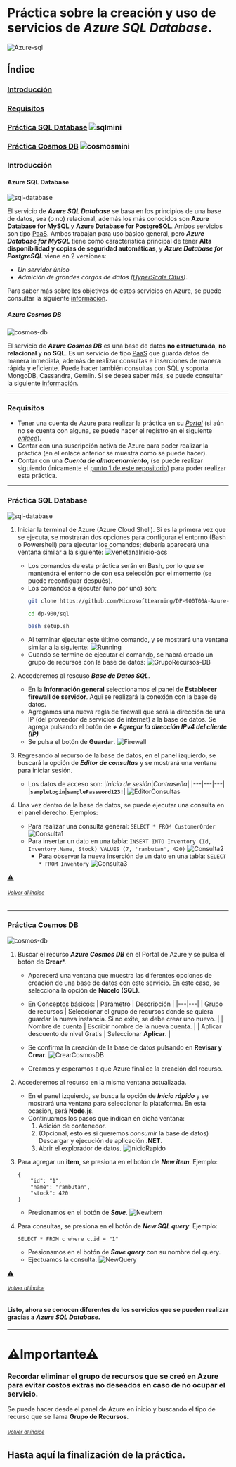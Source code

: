 # Práctica sobre la creación y uso de servicios de  *Azure SQL Database*.

![Azure-sql](https://github.com/JohnNadja/Practica-Azure-SQL/blob/main/images/Azure-SQL.png)
## Índice

### [Introducción](https://github.com/JohnNadja/Practica-Azure-SQL#introducci%C3%B3n-1) 
### [Requisitos](https://github.com/JohnNadja/Practica-Azure-SQL#requisitos-1) 
### [Práctica SQL Database](https://github.com/JohnNadja/Practica-Azure-SQL#pr%C3%A1ctica-sql-database) ![sqlmini](https://github.com/JohnNadja/Practica-Azure-SQL/blob/main/images/10130-icon-service-SQL-Database.svg)
### [Práctica Cosmos DB](https://github.com/JohnNadja/Practica-Azure-SQL#pr%C3%A1ctica-cosmos-db) ![cosmosmini](https://github.com/JohnNadja/Practica-Azure-SQL/blob/main/images/10121-icon-service-Azure-Cosmos-DB.svg)
 


### Introducción
#### Azure SQL Database
![sql-database](https://github.com/JohnNadja/Practica-Azure-SQL/blob/main/images/sql-database-generic.png)

El servicio de ***Azure SQL Database*** se basa en los principios de una base de datos, sea (o no) relacional, además los más conocidos son **Azure Database for MySQL** y **Azure Database for PostgreSQL**. Ambos servicios son tipo [PaaS](https://azure.microsoft.com/es-mx/overview/what-is-paas/). Ambos trabajan para uso básico general, pero ***Azure Database for MySQL*** tiene como característica principal de tener **Alta disponibilidad y copias de seguridad automáticas**, y ***Azure Database for PostgreSQL*** viene en 2 versiones:
 - *Un servidor único*
 - *Admición de grandes cargas de datos ([HyperScale Citus](https://docs.microsoft.com/es-mx/azure/postgresql/hyperscale/overview))*.

Para saber más sobre los objetivos de estos servicios en Azure, se puede consultar la siguiente [información](https://azure.microsoft.com/es-es/services/sql-database/).


##### Azure Cosmos DB
![cosmos-db](https://github.com/JohnNadja/Practica-Azure-SQL/blob/main/images/azure-cosmos.png)

El servicio de ***Azure Cosmos DB*** es una base de datos **no estructurada**, **no relacional** y **no SQL**. Es un servicio de tipo [PaaS](https://azure.microsoft.com/es-mx/overview/what-is-paas/) que guarda datos de manera inmediata, además de realizar consultas e inserciones de manera rápida y eficiente. Puede hacer también consultas con SQL y soporta MongoDB, Cassandra, Gemlin. Si se desea saber más, se puede consultar la siguiente [información](https://azure.microsoft.com/es-es/services/cosmos-db/).


---

### Requisitos
 - Tener una cuenta de Azure para realizar la práctica en su [*Portal*](https://portal.azure.com/#home) (si aún no se cuenta con alguna, se puede hacer el registro en el siguiente [*enlace*](https://azure.microsoft.com/es-mx/free/)). 
 - Contar con una suscripción activa de Azure para poder realizar la práctica (en el enlace anterior se muestra como se puede hacer).
 - Contar con una ***Cuenta de almacenamiento***, (se puede realizar siguiendo únicamente el [punto 1 de este repositorio](https://github.com/JohnNadja/Practica-Cuenta-de-Almacenamiento)) para poder realizar esta práctica.

----
### Práctica SQL Database
![sql-database](https://github.com/JohnNadja/Practica-Azure-SQL/blob/main/images/sql-database-generic.png)
1. Iniciar la terminal de Azure (Azure Cloud Shell). Si es la primera vez que se ejecuta, se mostrarán dos opciones para configurar el entorno (Bash o Powershell) para ejecutar los comandos; debería aparecerá una ventana similar a la siguiente:
![venetanaInicio-acs](https://github.com/JohnNadja/Practica-Azure-SQL/blob/main/images/ventanaInicio-acs.png)
    - Los comandos de esta práctica serán en Bash, por lo que se mantendrá el entorno de con esa selección por el momento (se puede reconfiguar después). 
    - Los comandos a ejecutar (uno por uno) son: 
        ```Bash
        git clone https://github.com/MicrosoftLearning/DP-900T00A-Azure-Data-Fundamentals dp-900
        ```
        ```Bash
        cd dp-900/sql
        ```
        ```Bash
        bash setup.sh
        ```
    - Al terminar ejecutar este último comando, y se mostrará una ventana similar a la  siguiente:
    ![Running](https://github.com/JohnNadja/Practica-Azure-SQL/blob/main/images/Running.gif)
    - Cuando se termine de ejecutar el comando, se habrá creado un grupo de recursos con la base de datos:
    ![GrupoRecursos-DB](https://github.com/JohnNadja/Practica-Azure-SQL/blob/main/images/GrupoRecursos-BD.gif)

2. Accederemos al rescuso ***Base de Datos SQL***.
    - En la **Información general** seleccionamos el panel de **Establecer firewall de servidor**. Aqui se realizará la conexión con la base de datos.
    - Agregamos una nueva regla de firewall que será la dirección de una IP (del proveedor de servicios de internet) a la base de datos. Se agrega pulsando el botón de ***+ Agregar la dirección IPv4 del cliente (IP)***
    - Se pulsa el botón de **Guardar**.
    ![Firewall](https://github.com/JohnNadja/Practica-Azure-SQL/blob/main/images/Firewall.gif)

3. Regresando al recurso de la base de datos, en el panel izquierdo, se buscará la opción de ***Editor de consultas*** y se mostrará una ventana para iniciar sesión.
    - Los datos de acceso son:
        |*Inicio de sesión*|*Contraseña*|
        |---|---|---|
        |**`sampleLogin`**|**`samplePassword123!`**|
    ![EditorConsultas](https://github.com/JohnNadja/Practica-Azure-SQL/blob/main/images/EditorConsultas.gif)

4. Una vez dentro de la base de datos, se puede ejecutar una consulta en el panel derecho. Ejemplos:
    - Para realizar una consulta general:
    `SELECT * FROM CustomerOrder`
    ![Consulta1](https://github.com/JohnNadja/Practica-Azure-SQL/blob/main/images/Consulta1.gif)
    - Para insertar un dato en una tabla:
    `INSERT INTO Inventory (Id, Inventory.Name, Stock) VALUES (7, 'rambutan', 420)` 
    ![Consulta2](https://github.com/JohnNadja/Practica-Azure-SQL/blob/main/images/Consulta2.gif)
        - Para observar la nueva inserción de un dato en una tabla:
        `SELECT * FROM Inventory` 
        ![Consulta3](https://github.com/JohnNadja/Practica-Azure-SQL/blob/main/images/Consulta3.gif)

[⚠](https://github.com/JohnNadja/Practica-Azure-SQL#importante)
###### <sub>[Volver al índice](https://github.com/JohnNadja/Practica-Azure-SQL#%C3%ADndice)<sub>

---
### Práctica Cosmos DB
![cosmos-db](https://github.com/JohnNadja/Practica-Azure-SQL/blob/main/images/azure-cosmos.png)
1. Buscar el recurso ***Azure Cosmos DB*** en el Portal de Azure y se pulsa el botón de **Crear***.
    - Aparecerá una ventana que muestra las diferentes opciones de creación de una base de datos con este servicio. En este caso, se selecciona la opción de **Núcelo (SQL)**.
    - En Conceptos básicos:
        | Parámetro | Descripción |
        |---|---|
        | Grupo de recursos | Seleccionar el grupo de recursos donde se quiera guardar la nueva instancia. Si no exite, se debe crear uno nuevo. |
        | Nombre de cuenta | Escribir nombre de la nueva cuenta. |
        | Aplicar descuento de nivel Gratis | Seleccionar **Aplicar**. |
    
    - Se confirma la creación de la base de datos pulsando en **Revisar y Crear**.
    ![CrearCosmosDB](https://github.com/JohnNadja/Practica-Azure-SQL/blob/main/images/CrearCosmosDB.gif)
    - Creamos y esperamos a que Azure finalice la creación del recurso.

2. Accederemos al recurso en la misma ventana actualizada.
    - En el panel izquierdo, se busca la opción de ***Inicio rápido*** y se mostrará una ventana para seleccionar la plataforma. En esta ocasión, será **Node.js**.
    - Continuamos los pasos que indican en dicha ventana:
        1. Adición de contenedor.
        2. (Opcional, esto es si queremos *consumir* la base de datos) Descargar y ejecución de aplicación **.NET**.
        3. Abrir el explorador de datos.
    ![InicioRapido](https://github.com/JohnNadja/Practica-Azure-SQL/blob/main/images/InicioRapido.gif)

3. Para agregar un **item**, se presiona en el botón de ***New item***. Ejemplo:
    ```
    {
        "id": "1",
        "name": "rambutan",
        "stock": 420
    }
    ```
    - Presionamos en el botón de ***Save***.
    ![NewItem](https://github.com/JohnNadja/Practica-Azure-SQL/blob/main/images/NewItem.gif)

4. Para consultas, se presiona en el botón de ***New SQL query***. Ejemplo:
    ```
    SELECT * FROM c where c.id = "1"
    ```
    - Presionamos en el botón de ***Save query*** con su nombre del query.
    - Ejectuamos la consulta.
    ![NewQuery](https://github.com/JohnNadja/Practica-Azure-SQL/blob/main/images/NewQuery.gif)

[⚠](https://github.com/JohnNadja/Practica-Azure-SQL#importante)
###### <sub>[Volver al índice](https://github.com/JohnNadja/Practica-Azure-SQL#%C3%ADndice)<sub>


#### Listo, ahora se conocen diferentes de los servicios que se pueden realizar gracias a ***Azure SQL Database***.

----
# **⚠Importante⚠** 
### Recordar eliminar el grupo de recursos que se creó en Azure para evitar costos extras no deseados en caso de no ocupar el servicio.
Se puede hacer desde el panel de Azure en inicio y buscando el tipo de recurso que se llama **Grupo de Recursos**.

###### <sub>[Volver al índice](https://github.com/JohnNadja/Practica-Azure-SQL#%C3%ADndice)<sub>

## Hasta aquí la finalización de la práctica.

